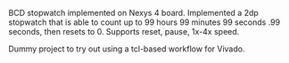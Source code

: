 BCD stopwatch implemented on Nexys 4 board. Implemented a 2dp stopwatch that is able to count up to 99 hours 99 minutes 99 seconds .99 seconds, then resets to 0.
Supports reset, pause, 1x-4x speed.

Dummy project to try out using a tcl-based workflow for Vivado.
